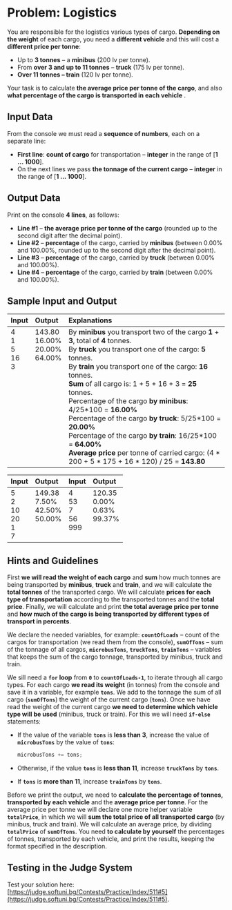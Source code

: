 # Problem: Logistics

You are responsible for the logistics various types of cargo. **Depending on the weight** of each cargo, you need a **different vehicle** and this will cost a **different price per tonne**:

 * Up to **3 tonnes** – a **minibus** (200 lv per tonne).
 * From **over 3 and up to 11 tonnes** – **truck** (175 lv per tonne).
 * **Over 11 tonnes – train** (120 lv per tonne).

Your task is to calculate **the average price per tonne of the cargo**, and also **what percentage of the cargo is transported in each vehicle** .

## Input Data

From the console we must read a **sequence of numbers**, each on a separate line:
 * **First line**: **count of cargo** for transportation – **integer** in the range of [**1 … 1000**].
 * On the next lines we pass **the tonnage of the current cargo** – **integer** in the range of [**1 … 1000**].

## Output Data

Print on the console **4 lines**, as follows:
 * **Line #1** – **the average price per tonne of the cargo** (rounded up to the second digit after the decimal point).
 * **Line #2** – **percentage** of the cargo, carried by **minibus** (between 0.00% and 100.00%, rounded up to the second digit after the decimal point).
 * **Line #3** – **percentage** of the cargo, carried by **truck** (between 0.00% and 100.00%).
 * **Line #4** – **percentage** of the cargo, carried by **train** (between 0.00% and 100.00%).
 
## Sample Input and Output

<table>
<thead>
<tr>
<th align="left"><strong>Input</strong></th>
<th align="left"><strong>Output</strong></th>
<th align="left"><strong>Explanations</strong></th>
</tr>
</thead>
<tbody>
<tr>
<td valign="top">4<br>1<br>5<br>16<br>3</td>
<td valign="top">143.80<br>16.00%<br>20.00%<br>64.00%</td>
<td valign="top">
By <b>minibus</b> you transport two of the cargo <b>1</b> + <b>3</b>, total of <b>4</b> tonnes.<br>
By <b>truck</b> you transport one of the cargo: <b>5</b> tonnes.<br>
By <b>train</b> you transport one of the cargo: <b>16</b> tonnes.<br>
<b>Sum</b> of all cargo is: 1 + 5 + 16 + 3 = <b>25</b> tonnes.<br>
Percentage of the cargo <b>by minibus</b>: 4/25*100 = <b>16.00%</b><br>
Percentage of the cargo <b>by truck</b>: 5/25*100 = <b>20.00%</b><br>
Percentage of the cargo <b>by train</b>: 16/25*100 = <b>64.00%</b><br>
<b>Average price</b> per tonne of carried cargo: (4 * 200 + 5 * 175 + 16 * 120) / 25 = <b>143.80</b>
</td>
</tr>
</tbody>
</table>

<table>
<thead>
<tr>
<th align="left"><strong>Input</strong></th>
<th align="left"><strong>Output</strong></th>
<th align="left"><strong>Input</strong></th>
<th align="left"><strong>Output</strong></th>
</tr>
</thead>
<tbody>
<tr>
<td valign="top">5<br>2<br>10<br>20<br>1<br>7</td>
<td valign="top">149.38<br>7.50%<br>42.50%<br>50.00%</td>
<td valign="top">4<br>53<br>7<br>56<br>999</td>
<td valign="top">120.35<br>0.00%<br>0.63%<br>99.37%</td>
</tr>
</tbody>
</table>

## Hints and Guidelines

First **we will read the weight of each cargo** and **sum** how much tonnes are being transported by **minibus**, **truck** and **train**, and we will calculate the **total tonnes** of the transported cargo. We will calculate **prices for each type of transportation** according to the transported tonnes and the **total price**. Finally, we will calculate and print **the total average price per tonne** and **how much of the cargo is being transported by different types of transport in percents**.

We declare the needed variables, for example: **`countOfLoads`** – count of  the cargos for transportation (we read them from the console), **`sumOfTons`** – sum of the tonnage of all cargos, **`microbusTons`**, **`truckTons`**, **`trainTons`** – variables that keeps the sum of the cargo tonnage, transported by minibus, truck and train.

We sill need a **`for` loop** from **`0`** to **`countOfLoads-1`**, to iterate through all cargo types. For each cargo **we read its weight** (in tonnes) from the console and save it in а variable, for example **`tons`**. We add to the tonnage the sum of all cargo (**`sumOfTons`**) the weight of the current cargo (**`tons`**). Once we have read the weight of the current cargo **we need to determine which vehicle type will be used** (minibus, truck or train). For this we will need **`if-else`** statements:

 * If the value of the variable **`tons`** is **less than 3**, increase the value of **`microbusTons`** by the value of **`tons`**:
 
   ```csharp
   microbusTons += tons;
   ```
   
 * Otherwise, if the value **`tons`** is **less than 11**, increase **`truckTons`** by **`tons`**.
 * If **`tons`** is **more than 11**, increase **`trainTons`** by **`tons`**.

Before we print the output, we need to **calculate the percentage of tonnes, transported by each vehicle** and the **average price per tonne**. For the average price per tonne we will declare one more helper variable **`totalPrice`**, in which we will **sum the total price of all transported cargo** (by minibus, truck and train). We will calculate an average price, by dividing **`totalPrice`** of **`sumOfTons`**. You need **to calculate by yourself** the percentages of tonnes, transported by each vehicle, and print the results, keeping the format specified in the description.

## Testing in the Judge System

Test your solution here: [https://judge.softuni.bg/Contests/Practice/Index/511#5](https://judge.softuni.bg/Contests/Practice/Index/511#5).
